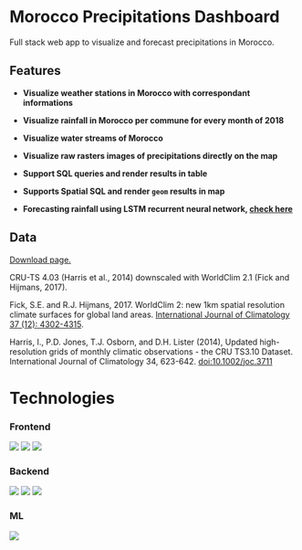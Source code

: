 # Morocco Precipitations Dashboard

Full stack web app to visualize and forecast precipitations in Morocco.

## Features

- **Visualize weather stations in Morocco with correspondant informations**

- **Visualize rainfall in Morocco per commune for every month of 2018**

- **Visualize water streams of Morocco**

- **Visualize raw rasters images of precipitations directly on the map**

- **Support SQL queries and render results in table**

- **Supports Spatial SQL and render `geom` results in map**

- **Forecasting rainfall using LSTM recurrent neural network, [check here](https://www.kaggle.com/yobfat/forecastingprecipkhouribgacommune/)**

## Data

[Download page.](https://worldclim.org/data/monthlywth.html)

CRU-TS 4.03 (Harris et al., 2014) downscaled with WorldClim 2.1 (Fick and Hijmans, 2017).

Fick, S.E. and R.J. Hijmans, 2017. WorldClim 2: new 1km spatial resolution climate surfaces for global land areas. [International Journal of Climatology 37 (12): 4302-4315](https://rmets.onlinelibrary.wiley.com/doi/abs/10.1002/joc.5086%22).

Harris, I., P.D. Jones, T.J. Osborn, and D.H. Lister (2014), Updated high-resolution grids of monthly climatic observations - the CRU TS3.10 Dataset. International Journal of Climatology 34, 623-642. [doi:10.1002/joc.3711](doi:10.1002/joc.3711)

# Technologies

### Frontend

![](https://img.shields.io/badge/HTML5-E34F26?style=for-the-badge&logo=html5&logoColor=white)
![](https://img.shields.io/badge/CSS3-1572B6?style=for-the-badge&logo=css3&logoColor=white)
![](https://img.shields.io/badge/JavaScript-323330?style=for-the-badge&logo=javascript&logoColor=F7DF1E)

### Backend

![](https://img.shields.io/badge/Heroku-430098?style=for-the-badge&logo=heroku&logoColor=white)
![](https://img.shields.io/badge/Node.js-339933?style=for-the-badge&logo=nodedotjs&logoColor=white)
![](https://img.shields.io/badge/PostgreSQL-316192?style=for-the-badge&logo=postgresql&logoColor=white)

### ML

![](https://img.shields.io/badge/TensorFlow-FF6F00?style=for-the-badge&logo=TensorFlow&logoColor=white)
![]()
![]()
